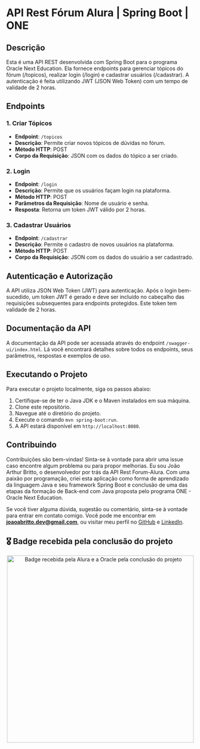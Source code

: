 # API Rest Fórum Alura | Spring Boot | ONE

## Descrição

Esta é uma API REST desenvolvida com Spring Boot para o programa Oracle Next Education. Ela fornece endpoints para gerenciar tópicos do fórum (/topicos), realizar login (/login) e cadastrar usuários (/cadastrar). A autenticação é feita utilizando JWT (JSON Web Token) com um tempo de validade de 2 horas.

## Endpoints

### 1. Criar Tópicos

- **Endpoint**: `/topicos`
- **Descrição**: Permite criar novos tópicos de dúvidas no fórum.
- **Método HTTP**: POST
- **Corpo da Requisição**: JSON com os dados do tópico a ser criado.

### 2. Login

- **Endpoint**: `/login`
- **Descrição**: Permite que os usuários façam login na plataforma.
- **Método HTTP**: POST
- **Parâmetros da Requisição**: Nome de usuário e senha.
- **Resposta**: Retorna um token JWT válido por 2 horas.

### 3. Cadastrar Usuários

- **Endpoint**: `/cadastrar`
- **Descrição**: Permite o cadastro de novos usuários na plataforma.
- **Método HTTP**: POST
- **Corpo da Requisição**: JSON com os dados do usuário a ser cadastrado.

## Autenticação e Autorização

A API utiliza JSON Web Token (JWT) para autenticação. Após o login bem-sucedido, um token JWT é gerado e deve ser incluído no cabeçalho das requisições subsequentes para endpoints protegidos. Este token tem validade de 2 horas.

## Documentação da API

A documentação da API pode ser acessada através do endpoint `/swagger-ui/index.html`. Lá você encontrará detalhes sobre todos os endpoints, seus parâmetros, respostas e exemplos de uso.

## Executando o Projeto

Para executar o projeto localmente, siga os passos abaixo:

1. Certifique-se de ter o Java JDK e o Maven instalados em sua máquina.
2. Clone este repositório.
3. Navegue até o diretório do projeto.
4. Execute o comando `mvn spring-boot:run`.
5. A API estará disponível em `http://localhost:8080`.

## Contribuindo

Contribuições são bem-vindas! Sinta-se à vontade para abrir uma issue caso encontre algum problema ou para propor melhorias.
Eu sou João Arthur Britto, o desenvolvedor por trás da API Rest Forum-Alura. Com uma paixão por programação, criei esta aplicação como forma de aprendizado da linguagem Java e seu framework Spring Boot e conclusão de uma das etapas da formação de Back-end com Java proposta pelo programa ONE - Oracle Next Education.

Se você tiver alguma dúvida, sugestão ou comentário, sinta-se à vontade para entrar em contato comigo. Você pode me encontrar em <b>joaoabritto.dev@gmail.com</b>, ou visitar meu perfil no [GitHub](https://github.com/j0aoarthur) e [LinkedIn](https://www.linkedin.com/in/joao-arthur-britto).

## 🎖️ Badge recebida pela conclusão do projeto

<p align="center">
     <img width="500" alt="Badge recebida pela Alura e a Oracle pela conclusão do projeto" src="https://github.com/j0aoarthur/Forum-Alura-ONE/assets/121466923/3b545150-b5ed-4ce4-aeb8-e6dcaffdfb13">
</p>
